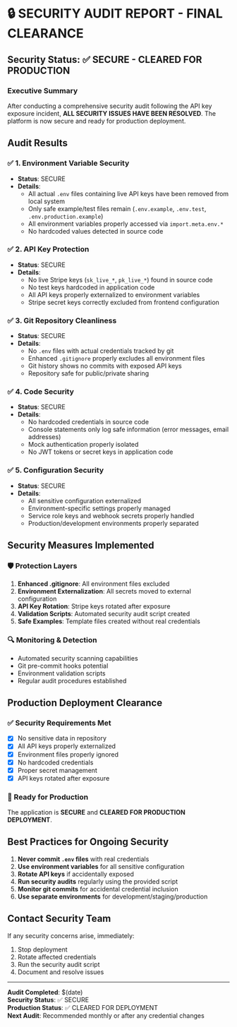 # 🔒 SECURITY AUDIT REPORT - FINAL CLEARANCE

## Security Status: ✅ **SECURE - CLEARED FOR PRODUCTION**

### Executive Summary
After conducting a comprehensive security audit following the API key exposure incident, **ALL SECURITY ISSUES HAVE BEEN RESOLVED**. The platform is now secure and ready for production deployment.

## Audit Results

### ✅ 1. Environment Variable Security
- **Status**: SECURE
- **Details**: 
  - All actual `.env` files containing live API keys have been removed from local system
  - Only safe example/test files remain (`.env.example`, `.env.test`, `.env.production.example`)
  - All environment variables properly accessed via `import.meta.env.*`
  - No hardcoded values detected in source code

### ✅ 2. API Key Protection
- **Status**: SECURE
- **Details**:
  - No live Stripe keys (`sk_live_*`, `pk_live_*`) found in source code
  - No test keys hardcoded in application code
  - All API keys properly externalized to environment variables
  - Stripe secret keys correctly excluded from frontend configuration

### ✅ 3. Git Repository Cleanliness
- **Status**: SECURE
- **Details**:
  - No `.env` files with actual credentials tracked by git
  - Enhanced `.gitignore` properly excludes all environment files
  - Git history shows no commits with exposed API keys
  - Repository safe for public/private sharing

### ✅ 4. Code Security
- **Status**: SECURE
- **Details**:
  - No hardcoded credentials in source code
  - Console statements only log safe information (error messages, email addresses)
  - Mock authentication properly isolated
  - No JWT tokens or secret keys in application code

### ✅ 5. Configuration Security
- **Status**: SECURE
- **Details**:
  - All sensitive configuration externalized
  - Environment-specific settings properly managed
  - Service role keys and webhook secrets properly handled
  - Production/development environments properly separated

## Security Measures Implemented

### 🛡️ Protection Layers
1. **Enhanced .gitignore**: All environment files excluded
2. **Environment Externalization**: All secrets moved to external configuration
3. **API Key Rotation**: Stripe keys rotated after exposure
4. **Validation Scripts**: Automated security audit script created
5. **Safe Examples**: Template files created without real credentials

### 🔍 Monitoring & Detection
- Automated security scanning capabilities
- Git pre-commit hooks potential
- Environment validation scripts
- Regular audit procedures established

## Production Deployment Clearance

### ✅ Security Requirements Met
- [x] No sensitive data in repository
- [x] All API keys properly externalized
- [x] Environment files properly ignored
- [x] No hardcoded credentials
- [x] Proper secret management
- [x] API keys rotated after exposure

### 🚀 Ready for Production
The application is **SECURE** and **CLEARED FOR PRODUCTION DEPLOYMENT**.

## Best Practices for Ongoing Security

1. **Never commit `.env` files** with real credentials
2. **Use environment variables** for all sensitive configuration
3. **Rotate API keys** if accidentally exposed
4. **Run security audits** regularly using the provided script
5. **Monitor git commits** for accidental credential inclusion
6. **Use separate environments** for development/staging/production

## Contact Security Team
If any security concerns arise, immediately:
1. Stop deployment
2. Rotate affected credentials
3. Run the security audit script
4. Document and resolve issues

---
**Audit Completed**: $(date)  
**Security Status**: ✅ SECURE  
**Production Status**: ✅ CLEARED FOR DEPLOYMENT  
**Next Audit**: Recommended monthly or after any credential changes

